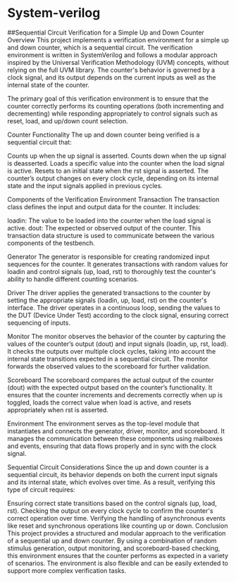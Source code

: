 # System-verilog
##Sequential Circuit Verification for a Simple Up and Down Counter
Overview
This project implements a verification environment for a simple up and down counter, which is a sequential circuit. The verification environment is written in SystemVerilog and follows a modular approach inspired by the Universal Verification Methodology (UVM) concepts, without relying on the full UVM library. The counter's behavior is governed by a clock signal, and its output depends on the current inputs as well as the internal state of the counter.

The primary goal of this verification environment is to ensure that the counter correctly performs its counting operations (both incrementing and decrementing) while responding appropriately to control signals such as reset, load, and up/down count selection.

Counter Functionality
The up and down counter being verified is a sequential circuit that:

Counts up when the up signal is asserted.
Counts down when the up signal is deasserted.
Loads a specific value into the counter when the load signal is active.
Resets to an initial state when the rst signal is asserted.
The counter’s output changes on every clock cycle, depending on its internal state and the input signals applied in previous cycles.

Components of the Verification Environment
Transaction
The transaction class defines the input and output data for the counter. It includes:

loadin: The value to be loaded into the counter when the load signal is active.
dout: The expected or observed output of the counter.
This transaction data structure is used to communicate between the various components of the testbench.

Generator
The generator is responsible for creating randomized input sequences for the counter. It generates transactions with random values for loadin and control signals (up, load, rst) to thoroughly test the counter's ability to handle different counting scenarios.

Driver
The driver applies the generated transactions to the counter by setting the appropriate signals (loadin, up, load, rst) on the counter's interface. The driver operates in a continuous loop, sending the values to the DUT (Device Under Test) according to the clock signal, ensuring correct sequencing of inputs.

Monitor
The monitor observes the behavior of the counter by capturing the values of the counter’s output (dout) and input signals (loadin, up, rst, load). It checks the outputs over multiple clock cycles, taking into account the internal state transitions expected in a sequential circuit. The monitor forwards the observed values to the scoreboard for further validation.

Scoreboard
The scoreboard compares the actual output of the counter (dout) with the expected output based on the counter’s functionality. It ensures that the counter increments and decrements correctly when up is toggled, loads the correct value when load is active, and resets appropriately when rst is asserted.

Environment
The environment serves as the top-level module that instantiates and connects the generator, driver, monitor, and scoreboard. It manages the communication between these components using mailboxes and events, ensuring that data flows properly and in sync with the clock signal.

Sequential Circuit Considerations
Since the up and down counter is a sequential circuit, its behavior depends on both the current input signals and its internal state, which evolves over time. As a result, verifying this type of circuit requires:

Ensuring correct state transitions based on the control signals (up, load, rst).
Checking the output on every clock cycle to confirm the counter's correct operation over time.
Verifying the handling of asynchronous events like reset and synchronous operations like counting up or down.
Conclusion
This project provides a structured and modular approach to the verification of a sequential up and down counter. By using a combination of random stimulus generation, output monitoring, and scoreboard-based checking, this environment ensures that the counter performs as expected in a variety of scenarios. The environment is also flexible and can be easily extended to support more complex verification tasks.
